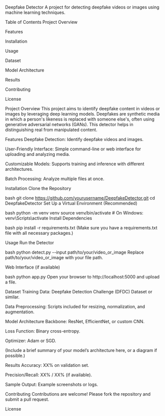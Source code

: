 Deepfake Detector
A project for detecting deepfake videos or images using machine learning techniques.

Table of Contents
Project Overview

Features

Installation

Usage

Dataset

Model Architecture

Results

Contributing

License

Project Overview
This project aims to identify deepfake content in videos or images by leveraging deep learning models. Deepfakes are synthetic media in which a person's likeness is replaced with someone else's, often using generative adversarial networks (GANs). This detector helps in distinguishing real from manipulated content.

Features
Deepfake Detection: Identify deepfake videos and images.

User-Friendly Interface: Simple command-line or web interface for uploading and analyzing media.

Customizable Models: Supports training and inference with different architectures.

Batch Processing: Analyze multiple files at once.

Installation
Clone the Repository

bash
git clone https://github.com/yourusername/DeepfakeDetector.git
cd DeepfakeDetector
Set Up a Virtual Environment (Recommended)

bash
python -m venv venv
source venv/bin/activate  # On Windows: venv\Scripts\activate
Install Dependencies

bash
pip install -r requirements.txt
(Make sure you have a requirements.txt file with all necessary packages.)

Usage
Run the Detector

bash
python detect.py --input path/to/your/video_or_image
Replace path/to/your/video_or_image with your file path.

Web Interface (if available)

bash
python app.py
Open your browser to http://localhost:5000 and upload a file.

Dataset
Training Data: Deepfake Detection Challenge (DFDC) Dataset or similar.

Data Preprocessing: Scripts included for resizing, normalization, and augmentation.

Model Architecture
Backbone: ResNet, EfficientNet, or custom CNN.

Loss Function: Binary cross-entropy.

Optimizer: Adam or SGD.

(Include a brief summary of your model’s architecture here, or a diagram if possible.)

Results
Accuracy: XX% on validation set.

Precision/Recall: XX% / XX% (if available).

Sample Output: Example screenshots or logs.

Contributing
Contributions are welcome! Please fork the repository and submit a pull request.

License
